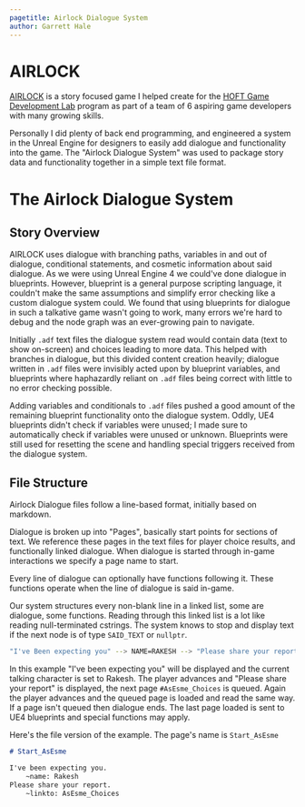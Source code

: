 ```yaml
---
pagetitle: Airlock Dialogue System
author: Garrett Hale
---
```


# AIRLOCK

[AIRLOCK](https://github.com/gertkeno/airlock) is a story focused game I helped
create for the [HOFT Game Development Lab](https://www.gamedevelopmentlab.com/)
program as part of a team of 6 aspiring game developers with many growing skills.

Personally I did plenty of back end programming, and engineered a system in the
Unreal Engine for designers to easily add dialogue and functionality into the game.
The "Airlock Dialogue System" was used to package story data and functionality
together in a simple text file format.

# The Airlock Dialogue System

## Story Overview

AIRLOCK uses dialogue with branching paths, variables in and out of dialogue,
conditional statements, and cosmetic information about said dialogue.
As we were using Unreal Engine 4 we could've done dialogue in blueprints.
However, blueprint is a general purpose scripting language, it couldn't make
the same assumptions and simplify error checking like a custom dialogue
system could. We found that using blueprints for dialogue in such a talkative
game wasn't going to work, many errors we're hard to debug and the node graph
was an ever-growing pain to navigate.

Initially `.adf` text files the dialogue system read would contain data (text to show
on-screen) and choices leading to more data. This helped with branches in dialogue,
but this divided content creation heavily; dialogue written in `.adf` files were
invisibly acted upon by blueprint variables, and blueprints where haphazardly
reliant on `.adf` files being correct with little to no error checking possible.

Adding variables and conditionals to `.adf` files pushed a good amount of the
remaining blueprint functionality onto the dialogue system. Oddly, UE4 blueprints
didn't check if variables were unused; I made sure to automatically check if
variables were unused or unknown. Blueprints were still used for resetting the
scene and handling special triggers received from the dialogue system.

## File Structure

Airlock Dialogue files follow a line-based format, initially based on markdown.

Dialogue is broken up into "Pages", basically start points for sections of text.
We reference these pages in the text files for player choice results, and functionally linked dialogue.
When dialogue is started through in-game interactions we specify a page name to start.

Every line of dialogue can optionally have functions following it.
These functions operate when the line of dialogue is said in-game.

Our system structures every non-blank line in a linked list, some are dialogue, some functions.
Reading through this linked list is a lot like reading null-terminated cstrings.
The system knows to stop and display text if the next node is of type `SAID_TEXT` or `nullptr`.

```bash
"I've Been expecting you" --> NAME=RAKESH --> "Please share your report" --> LINK_TO=AsEsme_Choices --> nullptr
```

In this example "I've been expecting you" will be displayed and the current talking character is set to Rakesh.
The player advances and "Please share your report" is displayed, the next page `#AsEsme_Choices` is queued.
Again the player advances and the queued page is loaded and read the same way.
If a page isn't queued then dialogue ends.
The last page loaded is sent to UE4 blueprints and special functions may apply.

Here's the file version of the example.
The page's name is `Start_AsEsme`

```markdown
# Start_AsEsme

I've been expecting you.
	~name: Rakesh
Please share your report.
	~linkto: AsEsme_Choices
```
